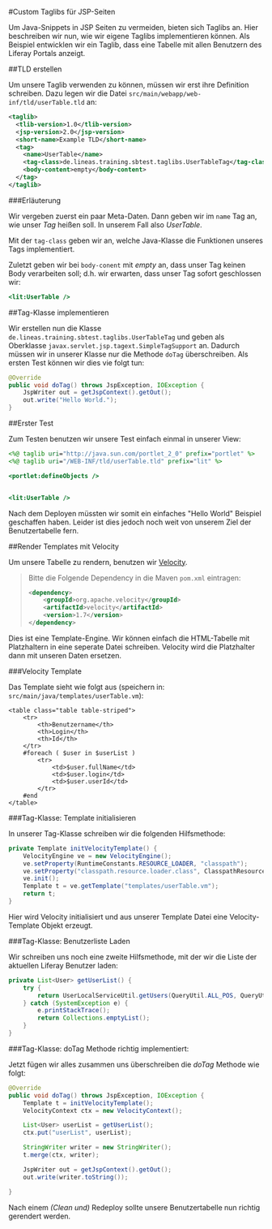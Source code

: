 #Custom Taglibs für JSP-Seiten

Um Java-Snippets in JSP Seiten zu vermeiden, bieten sich Taglibs an. Hier beschreiben wir nun, wie wir eigene Taglibs implementieren können. Als Beispiel entwicklen wir ein Taglib, dass eine Tabelle mit allen Benutzern des Liferay Portals anzeigt.




##TLD erstellen

Um unsere Taglib verwenden zu können, müssen wir erst ihre Definition schreiben. Dazu legen wir die Datei `src/main/webapp/web-inf/tld/userTable.tld` an:

```XML
<taglib>
  <tlib-version>1.0</tlib-version>
  <jsp-version>2.0</jsp-version>
  <short-name>Example TLD</short-name>
  <tag>
    <name>UserTable</name>
    <tag-class>de.lineas.training.sbtest.taglibs.UserTableTag</tag-class>
    <body-content>empty</body-content>
  </tag>
</taglib>
```

###Erläuterung

Wir vergeben zuerst ein paar Meta-Daten. Dann geben wir im `name` Tag an, wie unser *Tag* heißen soll. In unserem Fall also *UserTable*.

Mit der `tag-class` geben wir an, welche Java-Klasse die Funktionen unseres Tags implementiert.

Zuletzt geben wir bei `body-conent` mit *empty* an, dass unser Tag keinen Body verarbeiten soll; d.h. wir erwarten, dass unser Tag sofort geschlossen wir:

```JSP
<lit:UserTable />
```




##Tag-Klasse implementieren

Wir erstellen nun die Klasse `de.lineas.training.sbtest.taglibs.UserTableTag` und geben als Oberklasse `javax.servlet.jsp.tagext.SimpleTagSupport` an. Dadurch müssen wir in unserer Klasse nur die Methode `doTag` überschreiben. Als ersten Test können wir dies vie folgt tun:

```Java
@Override
public void doTag() throws JspException, IOException {
    JspWriter out = getJspContext().getOut();
    out.write("Hello World.");
}
```



##Erster Test

Zum Testen benutzen wir unsere Test einfach einmal in unserer View:

```JSP
<%@ taglib uri="http://java.sun.com/portlet_2_0" prefix="portlet" %>
<%@ taglib uri="/WEB-INF/tld/userTable.tld" prefix="lit" %>

<portlet:defineObjects />


<lit:UserTable />
```

Nach dem Deployen müssten wir somit ein einfaches "Hello World" Beispiel geschaffen haben. Leider ist dies jedoch noch weit von unserem Ziel der Benutzertabelle fern.



##Render Templates mit Velocity

Um unsere Tabelle zu rendern, benutzen wir [Velocity](http://de.wikipedia.org/wiki/Apache_Velocity).

> Bitte die Folgende Dependency in die Maven `pom.xml` eintragen:
>
> ```XML
> <dependency>
>     <groupId>org.apache.velocity</groupId>
>     <artifactId>velocity</artifactId>
>     <version>1.7</version>
> </dependency>
> ```

Dies ist eine Template-Engine. Wir können einfach die HTML-Tabelle mit Platzhaltern in eine seperate Datei schreiben. Velocity wird die Platzhalter dann mit unseren Daten ersetzen.

###Velocity Template

Das Template sieht wie folgt aus (speichern in: `src/main/java/templates/userTable.vm`):

```Velocity
<table class="table table-striped">
	<tr>
		<th>Benutzername</th>
		<th>Login</th>
		<th>Id</th>
	</tr>
	#foreach ( $user in $userList )
		<tr>
			<td>$user.fullName</td>
			<td>$user.login</td>
			<td>$user.userId</td>
		</tr>
	#end
</table>
```

###Tag-Klasse: Template initialisieren

In unserer Tag-Klasse schreiben wir die folgenden Hilfsmethode:

```Java
private Template initVelocityTemplate() {
    VelocityEngine ve = new VelocityEngine();
    ve.setProperty(RuntimeConstants.RESOURCE_LOADER, "classpath");
    ve.setProperty("classpath.resource.loader.class", ClasspathResourceLoader.class.getName());
    ve.init();
    Template t = ve.getTemplate("templates/userTable.vm");
    return t;
}
```

Hier wird Velocity initialisiert und aus unserer Template Datei eine Velocity-Template Objekt erzeugt.


###Tag-Klasse: Benutzerliste Laden

Wir schreiben uns noch eine zweite Hilfsmethode, mit der wir die Liste der aktuellen Liferay Benutzer laden:

```Java
private List<User> getUserList() {
    try {
        return UserLocalServiceUtil.getUsers(QueryUtil.ALL_POS, QueryUtil.ALL_POS);
    } catch (SystemException e) {
        e.printStackTrace();
        return Collections.emptyList();
    }
}
```

###Tag-Klasse: doTag Methode richtig implementiert:

Jetzt fügen wir alles zusammen uns überschreiben die *doTag* Methode wie folgt:

```Java
@Override
public void doTag() throws JspException, IOException {
    Template t = initVelocityTemplate();
    VelocityContext ctx = new VelocityContext();

    List<User> userList = getUserList();
    ctx.put("userList", userList);

    StringWriter writer = new StringWriter();
    t.merge(ctx, writer);

    JspWriter out = getJspContext().getOut();
    out.write(writer.toString());

}
```

Nach einem *(Clean und)* Redeploy sollte unsere Benutzertabelle nun richtig gerendert werden.
